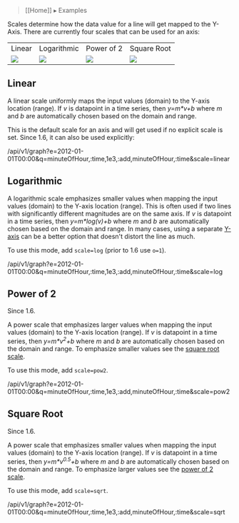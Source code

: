 > [[Home]] ▸ Examples

Scales determine how the data value for a line will get mapped to the Y-Axis.
There are currently four scales that can be used for an axis:

<table>
<tr>
<td>Linear</td>
<td>Logarithmic</td>
<td>Power of 2</td>
<td>Square Root</td>
</tr>
<tr>
<td><a href="#linear"><img src="/api/v1/graph?e=2012-01-01T00:00&q=minuteOfHour,:time,1e3,:add,minuteOfHour,:time&scale=linear&layout=image&zoom=0.20"/></a></td>
<td><a href="#logarithmic"><img src="/api/v1/graph?e=2012-01-01T00:00&q=minuteOfHour,:time,1e3,:add,minuteOfHour,:time&scale=log&layout=image&zoom=0.20"/></a></td>
<td><a href="#power-of-2"><img src="/api/v1/graph?e=2012-01-01T00:00&q=minuteOfHour,:time,1e3,:add,minuteOfHour,:time&scale=pow2&layout=image&zoom=0.20"/></a></td>
<td><a href="#square-root"><img src="/api/v1/graph?e=2012-01-01T00:00&q=minuteOfHour,:time,1e3,:add,minuteOfHour,:time&scale=sqrt&layout=image&zoom=0.20"/></a></td>
</tr>
</table>

## Linear

A linear scale uniformly maps the input values (domain) to the Y-axis location (range).
If _v_ is datapoint in a time series, then _y=m*v+b_ where _m_ and _b_ are automatically
chosen based on the domain and range.

This is the default scale for an axis and will get used if no explicit scale is set. Since
1.6, it can also be used explicitly:

/api/v1/graph?e=2012-01-01T00:00&q=minuteOfHour,:time,1e3,:add,minuteOfHour,:time&scale=linear

## Logarithmic

A logarithmic scale emphasizes smaller values when mapping the input values (domain) to the
Y-axis location (range). This is often used if two lines with significantly different magnitudes
are on the same axis. If _v_ is datapoint in a time series, then _y=m*log(v)+b_ where _m_
and _b_ are automatically chosen based on the domain and range. In many cases, using a separate
[Y-axis](Multi-Y) can be a better option that doesn't distort the line as much.

To use this mode, add `scale=log` (prior to 1.6 use `o=1`). 

/api/v1/graph?e=2012-01-01T00:00&q=minuteOfHour,:time,1e3,:add,minuteOfHour,:time&scale=log

## Power of 2

Since 1.6.

A power scale that emphasizes larger values when mapping the input values (domain) to the
Y-axis location (range). If _v_ is datapoint in a time series, then _y=m*v<sup>2</sup>+b_
where _m_ and _b_ are automatically chosen based on the domain and range. To emphasize smaller
values see the [square root scale](#square-root).

To use this mode, add `scale=pow2`.

/api/v1/graph?e=2012-01-01T00:00&q=minuteOfHour,:time,1e3,:add,minuteOfHour,:time&scale=pow2

## Square Root

Since 1.6.

A power scale that emphasizes smaller values when mapping the input values (domain) to the
Y-axis location (range). If _v_ is datapoint in a time series, then _y=m*v<sup>0.5</sup>+b_
where _m_ and _b_ are automatically chosen based on the domain and range. To emphasize larger
values see the [power of 2 scale](#power-of-2).

To use this mode, add `scale=sqrt`.

/api/v1/graph?e=2012-01-01T00:00&q=minuteOfHour,:time,1e3,:add,minuteOfHour,:time&scale=sqrt


